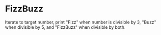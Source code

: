 # FizzBuzz
Iterate to target number, print "Fizz" when number is divisible by 3, "Buzz" when divisible by 5, and "FizzBuzz" when divisible by both.   